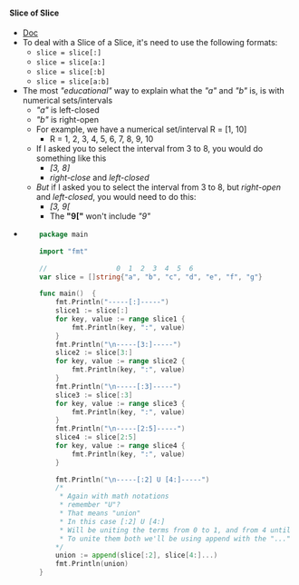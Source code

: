 #### Slice of Slice
- [Doc](https://golang.org/doc/effective_go.html#slices)
- To deal with a Slice of a Slice, it's need to use the following formats:
    - ``slice = slice[:]``
    - ``slice = slice[a:]``
    - ``slice = slice[:b]``
    - ``slice = slice[a:b]``
- The most _"educational"_ way to explain what the _"a"_ and _"b"_ is, is with numerical sets/intervals
    - _"a"_ is left-closed
    - _"b"_ is right-open
    - For example, we have a numerical set/interval R = [1, 10]
        - R = 1, 2, 3, 4, 5, 6, 7, 8, 9, 10 
    - If I asked you to select the interval from 3 to 8, you would do something like this
        - _[3, 8]_
        - _right-close_ and _left-closed_
    - _But_ if I asked you to select the interval from 3 to 8, but _right-open_ and _left-closed_, you would need to do this:
        - _[3, 9[_
        - The __"9["__ won't include _"9"_
-   ```go
        package main
        
        import "fmt"
        
        //                 0  1  2  3  4  5  6
        var slice = []string{"a", "b", "c", "d", "e", "f", "g"}
        
        func main()  {
            fmt.Println("-----[:]-----")
            slice1 := slice[:]
            for key, value := range slice1 {
                fmt.Println(key, ":", value)
            }
            fmt.Println("\n-----[3:]-----")
            slice2 := slice[3:]
            for key, value := range slice2 {
                fmt.Println(key, ":", value)
            }
            fmt.Println("\n-----[:3]-----")
            slice3 := slice[:3]
            for key, value := range slice3 {
                fmt.Println(key, ":", value)
            }
            fmt.Println("\n-----[2:5]-----")
            slice4 := slice[2:5]
            for key, value := range slice4 {
                fmt.Println(key, ":", value)
            }
        
            fmt.Println("\n-----[:2] U [4:]-----")
            /*
             * Again with math notations
             * remember "U"?
             * That means "union"
             * In this case [:2] U [4:]
             * Will be uniting the terms from 0 to 1, and from 4 until the last one
             * To unite them both we'll be using append with the "..." operator AGAIN!
            */
            union := append(slice[:2], slice[4:]...)
            fmt.Println(union)
        }
    ```